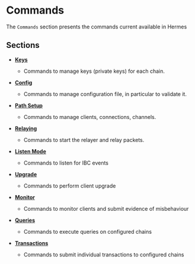 # Commands

The `Commands` section presents the commands current available in Hermes

## Sections

*   **[Keys](./keys/index.md)**

    *   Commands to manage keys (private keys) for each chain.

*   **[Config](./config.md)**

    *   Commands to manage configuration file, in particular to validate it.

*   **[Path Setup](./path-setup/index.md)**

    *   Commands to manage clients, connections, channels.

*   **[Relaying](./relaying/index.md)**

    *   Commands to start the relayer and relay packets.

*   **[Listen Mode](./listen/index.md)**

    *   Commands to listen for IBC events

*   **[Upgrade](./upgrade/index.md)**

    *   Commands to perform client upgrade

*   **[Monitor](./misbehaviour/index.md)**

    *   Commands to monitor clients and submit evidence of misbehaviour

*   **[Queries](./queries/index.md)**

    *   Commands to execute queries on configured chains

*   **[Transactions](./tx/index.md)**

    *   Commands to submit individual transactions to configured chains

